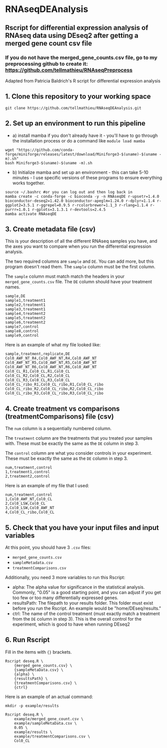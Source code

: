 # RNAseqDEAnalysis
## Rscript for differential expression analysis of RNAseq data using DEseq2 after getting a merged gene count csv file

### If you do not have the merged_gene_counts.csv file, go to my preprocessing github to create it: https://github.com/tellmathieu/RNAseqPreprocess

Adapted from Patricia Baldrich's R script for differential expression analysis

## 1. Clone this repository to your working space

```
git clone https://github.com/tellmathieu/RNAseqDEAnalysis.git
```

## 2. Set up an environment to run this pipeline
- a) install mamba if you don't already have it - you'll have to go through the installation process or do a command like `module load mamba`
```
wget "https://github.com/conda-forge/miniforge/releases/latest/download/Miniforge3-$(uname)-$(uname -m).sh"
bash Miniforge3-$(uname)-$(uname -m).sh
```
- b) Initialize mamba and set up an environment - this can take 5-10 minutes - I use specific versions of these programs to ensure everything works together. 
```
source ~/.bashrc #or you can log out and then log back in
mamba create -c conda-forge -c bioconda -y -n RNAseqDE r-upsetr=1.4.0 bioconductor-deseq2=1.42.0 bioconductor-apeglm=1.24.0 r-dplyr=1.1.4 r-ggplot2=3.5.1 r-ggrepel=0.9.5 r-rcolorbrewer=1.1_3 r-rlang=1.1.4 r-purrr=1.0.1 r-gplots=3.1.3.1 r-devtools=2.4.5
mamba activate RNAseqDE
```

## 3. Create metadata file (csv)

This is your description of all the different RNAseq samples you have, and the axes you want to compare when you run the differential expression analysis.

The two required columns are `sample` and `DE`. You can add more, but this program doesn't read them. The `sample` column must be the first column.

The `sample` column must match match the headers in your `merged_gene_counts.csv` file. The `DE` column should have your treatment names.
```
sample,DE
sample1,treatment1
sample2,treatment1
sample3,treatment1
sample4,treatment2
sample5,treatment2
sample6,treatment2
sample7,control
sample8,control
sample9,control
```

Here is an example of what my file looked like:
```
sample,treatment,replicate,DE
Col0_AWF_NT_R4,Col0_AWF_NT,R4,Col0_AWF_NT
Col0_AWF_NT_R5,Col0_AWF_NT,R5,Col0_AWF_NT
Col0_AWF_NT_R6,Col0_AWF_NT,R6,Col0_AWF_NT
Col0_CL_R1,Col0_CL,R1,Col0_CL
Col0_CL_R2,Col0_CL,R2,Col0_CL
Col0_CL_R3,Col0_CL,R3,Col0_CL
Col0_CL_ribo_R1,Col0_CL_ribo,R1,Col0_CL_ribo
Col0_CL_ribo_R2,Col0_CL_ribo,R2,Col0_CL_ribo
Col0_CL_ribo_R3,Col0_CL_ribo,R3,Col0_CL_ribo
```

## 4. Create treatment vs comparisons (treatmentComparisons) file (csv)

The `num` column is a sequentially numbered column.

The `treatment` column are the treatments that you treated your samples with. These must be exactly the same as the `DE` column in step 3.

The `control` column are what you consider controls in your experiment. These must be exactly the same as the `DE` column in step 3.

```
num,treatment,control
1,treatment1,control
2,treatment2,control
```

Here is an example of my file that I used:
```
num,treatment,control
1,Col0_AWF_NT,Col0_CL
2,Col0_LSW,Col0_CL
3,Col0_LSW,Col0_AWF_NT
4,Col0_CL_ribo,Col0_CL
```

## 5. Check that you have your input files and input variables

At this point, you should have 3 `.csv` files:
- `merged_gene_counts.csv`
- `sampleMetadata.csv`
- `treatmentComparisons.csv`

Additionally, you need 3 more variables to run this Rscript:
- alpha: The alpha value for significance in the statistical analysis. Commonly, "0.05" is a good starting point, and you can adjust if you get too few or too many differentially expressed genes.
- resultsPath: The filepath to your results folder. This folder must exist before you run the Rscript. An example would be "home/DEseq/results."
- ctrl: The name of the control treatment (must exactly match a treatment from the `DE` column in step 3). This is the overall control for the experiment, which is good to have when running DEseq2


## 6. Run Rscript

Fill in the items with `{}` brackets.
```
Rscript deseq.R \
	{merged_gene_counts.csv} \
	{sampleMetaData.csv} \
	{alpha} \
	{resultsPath} \
	{treatmentComparisons.csv} \
	{ctrl}
```

Here is an example of an actual command:
```
mkdir -p example/results

Rscript deseq.R \
	example/merged_gene_count.csv \
	example/sampleMetaData.csv \
	0.05 \
	example/results \
	example/treatmentComparisons.csv \
	Col0_CL
```




